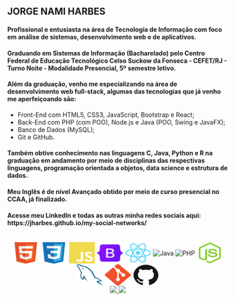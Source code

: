 <h2>JORGE NAMI HARBES</h2>

<!--
**jharbes/jharbes** is a ✨ _special_ ✨ repository because its `README.md` (this file) appears on your GitHub profile.

Here are some ideas to get you started:
-->
<h4>Profissional e entusiasta na área de Tecnologia de Informação com foco em análise de sistemas, desenvolvimento web e de aplicativos.</h4>

<h4>Graduando em Sistemas de Informação (Bacharelado) pelo <strong>Centro Federal de Educação Tecnológico Celso Suckow da Fonseca - CEFET/RJ</strong> - Turno Noite - Modalidade Presencial, 5º semestre letivo.</h4>

<h4>Além da graduação, venho me especializando na área de desenvolvimento web full-stack, algumas das tecnologias que já venho me aperfeiçoando são:</h4>

- Front-End com HTML5, CSS3, JavaScript, Bootstrap e React;
- Back-End com PHP (com POO), Node.js e Java (POO, Swing e JavaFX);
- Banco de Dados (MySQL);
- Git e GitHub.

<h4>Também obtive conhecimento nas linguagens C, Java, Python e R na graduação em andamento por meio de disciplinas das respectivas linguagens, programação orientada a objetos, data science e estrutura de dados.</h4>

<h4>Meu Inglês é de nível Avançado obtido por meio de curso presencial no CCAA, já finalizado.</h4>

<h4>Acesse meu LinkedIn e todas as outras minha redes sociais aqui: https://jharbes.github.io/my-social-networks/</h4>

<div style="text-align: center;">
  
  <div style="display: inline-block; margin: 0 auto;"><br>
    <img align="center" alt="HTML" height="50" width="60" src="https://raw.githubusercontent.com/devicons/devicon/master/icons/html5/html5-original.svg">
    <img align="center" alt="CSS" height="50" width="60" src="https://raw.githubusercontent.com/devicons/devicon/master/icons/css3/css3-original.svg">
    <img align="center" alt="Js" height="50" width="60" src="https://raw.githubusercontent.com/devicons/devicon/master/icons/javascript/javascript-plain.svg">
    <img align="center" alt="Bootstrap" height="50" width="60" src="https://github.com/devicons/devicon/blob/master/icons/bootstrap/bootstrap-original.svg">
    <img align="center" alt="React" height="50" width="60" src="https://github.com/devicons/devicon/blob/master/icons/react/react-original.svg">
    <img align="center" alt="Java" height="50" width="60" src="https://cdn.jsdelivr.net/gh/devicons/devicon/icons/java/java-original-wordmark.svg">
    <img align="center" alt="PHP" height="50" width="60" src="https://cdn.jsdelivr.net/gh/devicons/devicon/icons/php/php-original.svg">
    <img align="center" alt="NodeJs" height="50" width="60" src="https://raw.githubusercontent.com/devicons/devicon/master/icons/nodejs/nodejs-original.svg">
    <img align="center" alt="MySQL" height="50" width="60" src="https://raw.githubusercontent.com/devicons/devicon/master/icons/mysql/mysql-original.svg">
    <img align="center" alt="Git" height="50" width="60" src="https://github.com/devicons/devicon/blob/master/icons/git/git-original.svg">
    <img align="center" alt="GitHub" height="50" width="60" src="https://github.com/devicons/devicon/blob/master/icons/github/github-original.svg">
                 
</div>
<br>

<div>
  <a href="https://github.com/jharbes">
  <img height="180em" src="https://github-readme-stats.vercel.app/api?username=jharbes&show_icons=true&theme=tokyonight&include_all_commits=true&count_private=true"/>
  <img height="180em" src="https://github-readme-stats.vercel.app/api/top-langs/?username=jharbes&layout=compact&langs_count=7&theme=tokyonight"/>
    
</div>